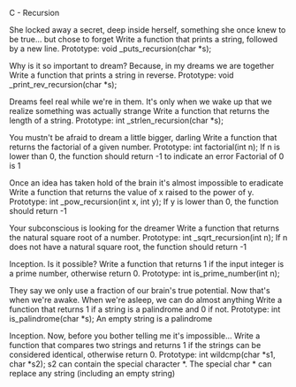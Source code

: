 C - Recursion

She locked away a secret, deep inside herself, something she once knew to be true... but chose to forget
Write a function that prints a string, followed by a new line. Prototype: void _puts_recursion(char *s);

Why is it so important to dream? Because, in my dreams we are together
Write a function that prints a string in reverse. Prototype: void _print_rev_recursion(char *s);

Dreams feel real while we're in them. It's only when we wake up that we realize something was actually strange
Write a function that returns the length of a string. Prototype: int _strlen_recursion(char *s);

You mustn't be afraid to dream a little bigger, darling
Write a function that returns the factorial of a given number. Prototype: int factorial(int n); If n is lower than 0, the function should return -1 to indicate an error Factorial of 0 is 1

Once an idea has taken hold of the brain it's almost impossible to eradicate
Write a function that returns the value of x raised to the power of y. Prototype: int _pow_recursion(int x, int y); If y is lower than 0, the function should return -1

Your subconscious is looking for the dreamer
Write a function that returns the natural square root of a number. Prototype: int _sqrt_recursion(int n); If n does not have a natural square root, the function should return -1

Inception. Is it possible?
Write a function that returns 1 if the input integer is a prime number, otherwise return 0. Prototype: int is_prime_number(int n);

They say we only use a fraction of our brain's true potential. Now that's when we're awake. When we're asleep, we can do almost anything
Write a function that returns 1 if a string is a palindrome and 0 if not. Prototype: int is_palindrome(char *s); An empty string is a palindrome

Inception. Now, before you bother telling me it's impossible...
Write a function that compares two strings and returns 1 if the strings can be considered identical, otherwise return 0. Prototype: int wildcmp(char *s1, char *s2); s2 can contain the special character *. The special char * can replace any string (including an empty string)
